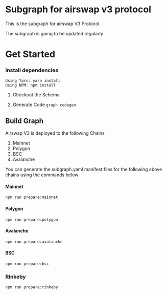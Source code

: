 # Subgraph for airswap v3 protocol

This is the subgraph for airswap V3 Protocol.

The subgraph is going to be updated regularly

# Get Started
### Install dependencies

```
Using Yarn: yarn install
Using NPM: npm install

```
1. Checkout the Schema

2. Generate Code
`graph codegen`

## Build Graph
Airswap V3 is deployed to  the following Chains

1. Mainnet
2. Polygon
3. BSC
4. Avalanche

You can generate the subgraph.yaml manifest files for the following above chains using the commands below

#### Mainnet
`npm run prepare:mainnet`

#### Polygon
`npm run prepare:polygon`

#### Avalanche
`npm run prepare:avalanche`

#### BSC
`npm run prepare:bsc`
### Rinkeby
`npm run prepare:rinkeby`